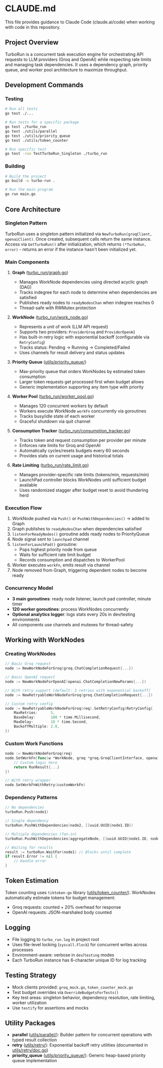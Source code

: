 # CLAUDE.md

This file provides guidance to Claude Code (claude.ai/code) when working with code in this repository.

## Project Overview

TurboRun is a concurrent task execution engine for orchestrating API requests to LLM providers (Groq and OpenAI) while respecting rate limits and managing task dependencies. It uses a dependency graph, priority queue, and worker pool architecture to maximize throughput.

## Development Commands

### Testing
```bash
# Run all tests
go test ./...

# Run tests for a specific package
go test ./turbo_run
go test ./utils/parallel
go test ./utils/priority_queue
go test ./utils/token_counter

# Run specific test
go test -run TestTurboRun_Singleton ./turbo_run
```

### Building
```bash
# Build the project
go build -o turbo-run .

# Run the main program
go run main.go
```

## Core Architecture

### Singleton Pattern
TurboRun uses a singleton pattern initialized via `NewTurboRun(groqClient, openaiClient)`. Once created, subsequent calls return the same instance. Access via `GetTurboRun()` after initialization, which returns `(*TurboRun, error)` - returns an error if the instance hasn't been initialized yet.

### Main Components

1. **Graph** ([turbo_run/graph.go](turbo_run/graph.go))
   - Manages WorkNode dependencies using directed acyclic graph (DAG)
   - Tracks indegree for each node to determine when dependencies are satisfied
   - Publishes ready nodes to `readyNodesChan` when indegree reaches 0
   - Thread-safe with RWMutex protection

2. **WorkNode** ([turbo_run/work_node.go](turbo_run/work_node.go))
   - Represents a unit of work (LLM API request)
   - Supports two providers: `ProviderGroq` and `ProviderOpenAI`
   - Has built-in retry logic with exponential backoff (configurable via `RetryConfig`)
   - Tracks status: Pending → Running → Completed/Failed
   - Uses channels for result delivery and status updates

3. **Priority Queue** ([utils/priority_queue/](utils/priority_queue/))
   - Max-priority queue that orders WorkNodes by estimated token consumption
   - Larger token requests get processed first when budget allows
   - Generic implementation supporting any item type with priority

4. **Worker Pool** ([turbo_run/worker_pool.go](turbo_run/worker_pool.go))
   - Manages 120 concurrent workers by default
   - Workers execute WorkNode `workFn` concurrently via goroutines
   - Tracks busy/idle state of each worker
   - Graceful shutdown via quit channel

5. **Consumption Tracker** ([turbo_run/consumption_tracker.go](turbo_run/consumption_tracker.go))
   - Tracks token and request consumption per provider per minute
   - Enforces rate limits for Groq and OpenAI
   - Automatically cycles/resets budgets every 60 seconds
   - Provides stats on current usage and historical totals

6. **Rate Limiting** ([turbo_run/rate_limit.go](turbo_run/rate_limit.go))
   - Manages provider-specific rate limits (tokens/min, requests/min)
   - LaunchPad controller blocks WorkNodes until sufficient budget available
   - Uses randomized stagger after budget reset to avoid thundering herd

### Execution Flow

1. WorkNode pushed via `Push()` or `PushWithDependencies()` → added to Graph
2. Graph publishes to `readyNodesChan` when dependencies satisfied
3. `listenForReadyNodes()` goroutine adds ready nodes to PriorityQueue
4. Node signal sent to `launchpad` channel
5. `listenForLaunchPad()` goroutine:
   - Pops highest priority node from queue
   - Waits for sufficient rate limit budget
   - Records consumption and dispatches to WorkerPool
6. Worker executes `workFn`, emits result via channel
7. Node removed from Graph, triggering dependent nodes to become ready

### Concurrency Model

- **3 main goroutines**: ready node listener, launch pad controller, minute timer
- **120 worker goroutines**: process WorkNodes concurrently
- **Optional analytics logger**: logs stats every 20s in dev/testing environments
- All components use channels and mutexes for thread-safety

## Working with WorkNodes

### Creating WorkNodes
```go
// Basic Groq request
node := NewWorkNodeForGroq(groq.ChatCompletionRequest{...})

// Basic OpenAI request
node := NewWorkNodeForOpenAI(openai.ChatCompletionNewParams{...})

// With retry support (default: 3 retries with exponential backoff)
node := NewRetryableWorkNodeForGroq(groq.ChatCompletionRequest{...})

// Custom retry config
node := NewRetryableWorkNodeForGroq(req).SetRetryConfig(RetryConfig{
    MaxRetries:      5,
    BaseDelay:       100 * time.Millisecond,
    MaxDelay:        10 * time.Second,
    BackoffMultiple: 2.0,
})
```

### Custom Work Functions
```go
node := NewWorkNodeForGroq(req)
node.SetWorkFn(func(w *WorkNode, groq *groq.GroqClientInterface, openai *openai.Client) RunResult {
    // Custom logic here
    return RunResult{...}
})

// With retry wrapper
node.SetWorkFnWithRetry(customWorkFn)
```

### Dependency Patterns
```go
// No dependencies
turboRun.Push(node1)

// Single dependency
turboRun.PushWithDependencies(node2, []uuid.UUID{node1.ID})

// Multiple dependencies (fan-in)
turboRun.PushWithDependencies(aggregateNode, []uuid.UUID{node1.ID, node2.ID, node3.ID})

// Waiting for results
result := turboRun.WaitFor(node1) // Blocks until complete
if result.Error != nil {
    // Handle error
}
```

## Token Estimation

Token counting uses `tiktoken-go` library ([utils/token_counter/](utils/token_counter/)). WorkNodes automatically estimate tokens for budget management:
- Groq requests: counted + 20% overhead for response
- OpenAI requests: JSON-marshaled body counted

## Logging

- File logging to `turbo_run.log` in project root
- Uses file-level locking (`syscall.Flock`) for concurrent writes across processes
- Environment-aware: verbose in `dev`/`testing` modes
- Each TurboRun instance has 6-character unique ID for log tracking

## Testing Strategy

- Mock clients provided: `groq_mock.go`, `token_counter_mock.go`
- Test budget overrides via `OverrideBudgetsForTests()`
- Key test areas: singleton behavior, dependency resolution, rate limiting, worker utilization
- Use `testify` for assertions and mocks

## Utility Packages

- **parallel** ([utils/parallel/](utils/parallel/)): Builder pattern for concurrent operations with typed result collection
- **retry** ([utils/retry/](utils/retry/)): Exponential backoff retry utilities (documented in [utils/retry/doc.go](utils/retry/doc.go))
- **priority_queue** ([utils/priority_queue/](utils/priority_queue/)): Generic heap-based priority queue implementation
